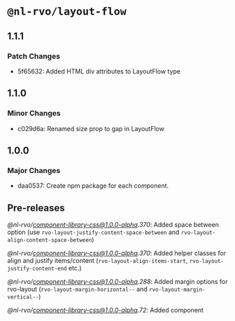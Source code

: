 # `@nl-rvo/layout-flow`

## 1.1.1

### Patch Changes

- 5f65632: Added HTML div attributes to LayoutFlow type

## 1.1.0

### Minor Changes

- c029d6a: Renamed size prop to gap in LayoutFlow

## 1.0.0

### Major Changes

- daa0537: Create npm package for each component.

## Pre-releases

_@nl-rvo/component-library-css@1.0.0-alpha.370_:
Added space between option (use `rvo-layout-justify-content-space-between` and `rvo-layout-align-content-space-between`)

_@nl-rvo/component-library-css@1.0.0-alpha.370_:
Added helper classes for align and justify items/content (`rvo-layout-align-items-start`, `rvo-layout-justify-content-end` etc.)

_@nl-rvo/component-library-css@1.0.0-alpha.288_:
Added margin options for rvo-layout (`rvo-layout-margin-horizontal--` and `rvo-layout-margin-vertical--`)

_@nl-rvo/component-library-css@1.0.0-alpha.72_:
Added component
